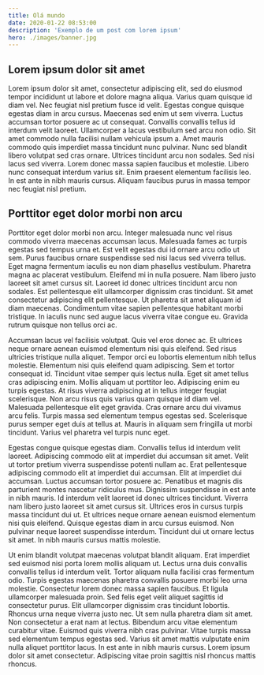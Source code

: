 ```yaml
---
title: Olá mundo
date: 2020-01-22 08:53:00
description: 'Exemplo de um post com lorem ipsum'
hero: ./images/banner.jpg
---
```


## Lorem ipsum dolor sit amet

Lorem ipsum dolor sit amet, consectetur adipiscing elit, sed do eiusmod tempor incididunt ut labore et dolore magna aliqua. Varius quam quisque id diam vel. Nec feugiat nisl pretium fusce id velit. Egestas congue quisque egestas diam in arcu cursus. Maecenas sed enim ut sem viverra. Luctus accumsan tortor posuere ac ut consequat. Convallis convallis tellus id interdum velit laoreet. Ullamcorper a lacus vestibulum sed arcu non odio. Sit amet commodo nulla facilisi nullam vehicula ipsum a. Amet mauris commodo quis imperdiet massa tincidunt nunc pulvinar. Nunc sed blandit libero volutpat sed cras ornare. Ultrices tincidunt arcu non sodales. Sed nisi lacus sed viverra. Lorem donec massa sapien faucibus et molestie. Libero nunc consequat interdum varius sit. Enim praesent elementum facilisis leo. In est ante in nibh mauris cursus. Aliquam faucibus purus in massa tempor nec feugiat nisl pretium.

## Porttitor eget dolor morbi non arcu
Porttitor eget dolor morbi non arcu. Integer malesuada nunc vel risus commodo viverra maecenas accumsan lacus. Malesuada fames ac turpis egestas sed tempus urna et. Est velit egestas dui id ornare arcu odio ut sem. Purus faucibus ornare suspendisse sed nisi lacus sed viverra tellus. Eget magna fermentum iaculis eu non diam phasellus vestibulum. Pharetra magna ac placerat vestibulum. Eleifend mi in nulla posuere. Nam libero justo laoreet sit amet cursus sit. Laoreet id donec ultrices tincidunt arcu non sodales. Est pellentesque elit ullamcorper dignissim cras tincidunt. Sit amet consectetur adipiscing elit pellentesque. Ut pharetra sit amet aliquam id diam maecenas. Condimentum vitae sapien pellentesque habitant morbi tristique. In iaculis nunc sed augue lacus viverra vitae congue eu. Gravida rutrum quisque non tellus orci ac.

Accumsan lacus vel facilisis volutpat. Quis vel eros donec ac. Et ultrices neque ornare aenean euismod elementum nisi quis eleifend. Sed risus ultricies tristique nulla aliquet. Tempor orci eu lobortis elementum nibh tellus molestie. Elementum nisi quis eleifend quam adipiscing. Sem et tortor consequat id. Tincidunt vitae semper quis lectus nulla. Eget sit amet tellus cras adipiscing enim. Mollis aliquam ut porttitor leo. Adipiscing enim eu turpis egestas. At risus viverra adipiscing at in tellus integer feugiat scelerisque. Non arcu risus quis varius quam quisque id diam vel. Malesuada pellentesque elit eget gravida. Cras ornare arcu dui vivamus arcu felis. Turpis massa sed elementum tempus egestas sed. Scelerisque purus semper eget duis at tellus at. Mauris in aliquam sem fringilla ut morbi tincidunt. Varius vel pharetra vel turpis nunc eget.

Egestas congue quisque egestas diam. Convallis tellus id interdum velit laoreet. Adipiscing commodo elit at imperdiet dui accumsan sit amet. Velit ut tortor pretium viverra suspendisse potenti nullam ac. Erat pellentesque adipiscing commodo elit at imperdiet dui accumsan. Elit at imperdiet dui accumsan. Luctus accumsan tortor posuere ac. Penatibus et magnis dis parturient montes nascetur ridiculus mus. Dignissim suspendisse in est ante in nibh mauris. Id interdum velit laoreet id donec ultrices tincidunt. Viverra nam libero justo laoreet sit amet cursus sit. Ultrices eros in cursus turpis massa tincidunt dui ut. Et ultrices neque ornare aenean euismod elementum nisi quis eleifend. Quisque egestas diam in arcu cursus euismod. Non pulvinar neque laoreet suspendisse interdum. Tincidunt dui ut ornare lectus sit amet. In nibh mauris cursus mattis molestie.

Ut enim blandit volutpat maecenas volutpat blandit aliquam. Erat imperdiet sed euismod nisi porta lorem mollis aliquam ut. Lectus urna duis convallis convallis tellus id interdum velit. Tortor aliquam nulla facilisi cras fermentum odio. Turpis egestas maecenas pharetra convallis posuere morbi leo urna molestie. Consectetur lorem donec massa sapien faucibus. Et ligula ullamcorper malesuada proin. Sed felis eget velit aliquet sagittis id consectetur purus. Elit ullamcorper dignissim cras tincidunt lobortis. Rhoncus urna neque viverra justo nec. Ut sem nulla pharetra diam sit amet. Non consectetur a erat nam at lectus. Bibendum arcu vitae elementum curabitur vitae. Euismod quis viverra nibh cras pulvinar. Vitae turpis massa sed elementum tempus egestas sed. Varius sit amet mattis vulputate enim nulla aliquet porttitor lacus. In est ante in nibh mauris cursus. Lorem ipsum dolor sit amet consectetur. Adipiscing vitae proin sagittis nisl rhoncus mattis rhoncus.

